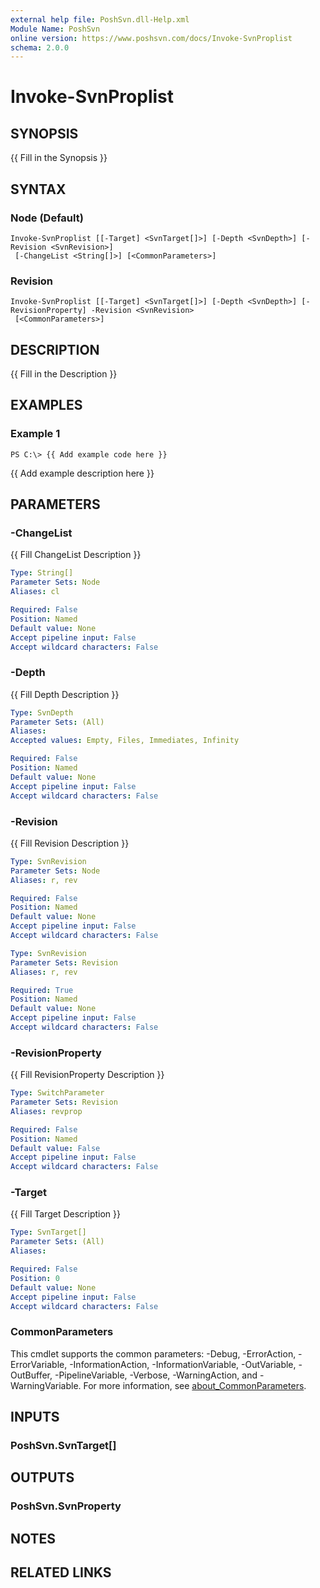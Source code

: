 ```yaml
---
external help file: PoshSvn.dll-Help.xml
Module Name: PoshSvn
online version: https://www.poshsvn.com/docs/Invoke-SvnProplist
schema: 2.0.0
---
```


# Invoke-SvnProplist

## SYNOPSIS
{{ Fill in the Synopsis }}

## SYNTAX

### Node (Default)
```
Invoke-SvnProplist [[-Target] <SvnTarget[]>] [-Depth <SvnDepth>] [-Revision <SvnRevision>]
 [-ChangeList <String[]>] [<CommonParameters>]
```

### Revision
```
Invoke-SvnProplist [[-Target] <SvnTarget[]>] [-Depth <SvnDepth>] [-RevisionProperty] -Revision <SvnRevision>
 [<CommonParameters>]
```

## DESCRIPTION
{{ Fill in the Description }}

## EXAMPLES

### Example 1
```
PS C:\> {{ Add example code here }}
```

{{ Add example description here }}

## PARAMETERS

### -ChangeList
{{ Fill ChangeList Description }}

```yaml
Type: String[]
Parameter Sets: Node
Aliases: cl

Required: False
Position: Named
Default value: None
Accept pipeline input: False
Accept wildcard characters: False
```

### -Depth
{{ Fill Depth Description }}

```yaml
Type: SvnDepth
Parameter Sets: (All)
Aliases:
Accepted values: Empty, Files, Immediates, Infinity

Required: False
Position: Named
Default value: None
Accept pipeline input: False
Accept wildcard characters: False
```

### -Revision
{{ Fill Revision Description }}

```yaml
Type: SvnRevision
Parameter Sets: Node
Aliases: r, rev

Required: False
Position: Named
Default value: None
Accept pipeline input: False
Accept wildcard characters: False
```

```yaml
Type: SvnRevision
Parameter Sets: Revision
Aliases: r, rev

Required: True
Position: Named
Default value: None
Accept pipeline input: False
Accept wildcard characters: False
```

### -RevisionProperty
{{ Fill RevisionProperty Description }}

```yaml
Type: SwitchParameter
Parameter Sets: Revision
Aliases: revprop

Required: False
Position: Named
Default value: False
Accept pipeline input: False
Accept wildcard characters: False
```

### -Target
{{ Fill Target Description }}

```yaml
Type: SvnTarget[]
Parameter Sets: (All)
Aliases:

Required: False
Position: 0
Default value: None
Accept pipeline input: False
Accept wildcard characters: False
```

### CommonParameters
This cmdlet supports the common parameters: -Debug, -ErrorAction, -ErrorVariable, -InformationAction, -InformationVariable, -OutVariable, -OutBuffer, -PipelineVariable, -Verbose, -WarningAction, and -WarningVariable. For more information, see [about_CommonParameters](http://go.microsoft.com/fwlink/?LinkID=113216).

## INPUTS

### PoshSvn.SvnTarget[]
## OUTPUTS

### PoshSvn.SvnProperty
## NOTES

## RELATED LINKS
